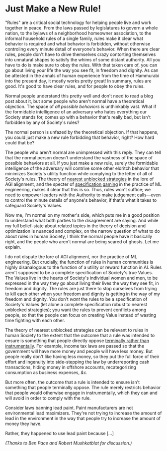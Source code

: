 # Just Make a New Rule!

"Rules" are a critical social technology for helping people live and work together in peace. From the laws passed by legislatures to govern a whole nation, to the bylaws of a neighborhood homeowner association, to the informal household rules of a single family, rules make it clear what behavior is required and what behavior is forbidden, without otherwise controling every minute detail of everyone's behavior. When there are clear rules, people don't have to drive themselves crazy contorting themselves into unnatural shapes to satisfy the whims of some distant authority. All you have to do is make sure to obey the rules. With that taken care of, you can go about living your life the way you see fit, in freedom and dignity. As can be attested in the annals of human experience from the time of Hammurabi into the present day, it mostly works pretty great! In summary, rules are good. It's good to have clear rules, and for people to obey the rules.

Normal people understand this pretty well and don't need to read a blog post about it, but some people who aren't normal have a theoretical objection. The space of _all possible behaviors_ is unthinkably vast. What if the formidable intelligence of an adversary who hates everything our Society stands for, comes up with a behavior that's really bad, but isn't forbidden by any of Society's rules?

The normal person is unfazed by the theoretical objection. If that happens, you could just make a new rule forbidding that behavior, right? How hard could that be?

The people who aren't normal are unimpressed with this reply. They can tell that the normal person doesn't understand the vastness of the space of possible behaviors at all. If you just make a new rule, surely the formidable intelligence of the adversary will contrive some other eldritch behavior that minimizes Society's utility function while complying to the letter of all of Society's rules. The theory of [nearest unblocked strategies](https://www.lesswrong.com/posts/Q6FPpGxmGaxbSBHSt/nearest-unblocked-strategy-versus-learning-patches) in the lore of AGI alignment, and the specter of [specification gaming](https://deepmind.google/discover/blog/specification-gaming-the-flip-side-of-ai-ingenuity/) in the practice of ML engineering, makes it clear that this is so. Thus, rules won't suffice; we need to empower leaders with the Authority to make judgement calls—even to control the minute details of anyone's behavior, if that's what it takes to safeguard Society's Values.

Now me, I'm normal on my mother's side, which puts me in a good position to understand what both parties to the disagreement are saying. And while my full belief-state about related topics in the theory of decision and optimization is nuanced and complex, on the narrow question of what to do about rules in human Society, I think the normal people have it basically right, and the people who aren't normal are being scared of ghosts. Let me explain. 

I do not dispute the lore of AGI alignment, nor the practice of ML engineering. But crucially, the function of rules in human communities is highly disanalogous to the function of a utility or reward function in AI. Rules aren't supposed to be a complete specification of Society's true Values. The Values live in the hearts of Society's individual women and men, to be expressed in the way they go about living their lives the way they see fit, in freedom and dignity. The rules are just there to stop ourselves from trying to kill each other when your freedom and dignity is getting in the way of my freedom and dignity. You don't _want_ the rules to be a specification of Society's Values (let alone a complete specification robust to nearest unblocked strategies); you want the rules to prevent conflicts among people, so that the people can focus on creating Value instead of wasting time fighting with each other.

The theory of nearest unblocked strategies can be relevant to rules in human Society to the extent that the outcome that a rule was intended to ensure is something that people directly oppose [terminally rather than instrumentally](https://www.lesswrong.com/posts/n5ucT5ZbPdhfGNLtP/terminal-values-and-instrumental-values). For example, income tax laws are passed so that the government will have more money and people will have less money. But people really don't like having less money, so they put the full force of their effort and ingenuity into side-stepping the law by underreporting cash transactions, hiding money in offshore accounts, recategorizing consumption as business expenses, _&c._

But more often, the outcome that a rule is intended to ensure isn't something that people terminally oppose. The rule merely restricts behavior that people would otherwise engage in instrumentally, which they can and will avoid in order to comply with the rule.

Consider laws banning lead paint. Paint manufacturers are not environmental lead maximizers. They're not trying to increase the amount of lead in the environment in the way that people try to increase the amount of money they have.

Rather, they happened to use lead paint because [...]

_(Thanks to Ben Pace and Robert Mushkatblat for discussion.)_
